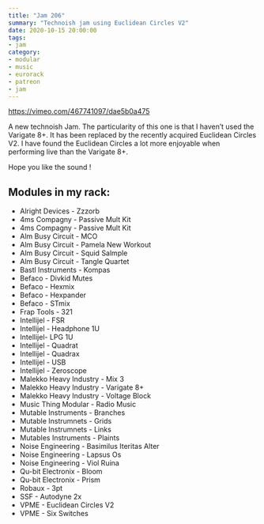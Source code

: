 ```yaml
---
title: "Jam 206"
summary: "Technoish jam using Euclidean Circles V2"
date: 2020-10-15 20:00:00
tags:
- jam
category:
- modular
- music
- eurorack
- patreon
- jam
---
```


https://vimeo.com/467741097/dae5b0a475

A new technoish Jam. The particularity of this one is that I haven’t used the Varigate 8+. It has been replaced by the recently acquired Euclidean Circles V2. I have found the Euclidean Circles a lot more enjoyable when performing live than the Varigate 8+.

Hope you like the sound !

## Modules in my rack:

- Alright Devices - Zzzorb
- 4ms Compagny - Passive Mult Kit
- 4ms Compagny - Passive Mult Kit
- Alm Busy Circuit - MCO
- Alm Busy Circuit - Pamela New Workout
- Alm Busy Circuit - Squid Salmple
- Alm Busy Circuit - Tangle Quartet
- Bastl Instruments - Kompas
- Befaco - Divkid Mutes
- Befaco - Hexmix
- Befaco - Hexpander
- Befaco - STmix
- Frap Tools - 321
- Intellijel - FSR
- Intellijel - Headphone 1U
- Intellijel- LPG 1U
- Intellijel - Quadrat
- Intellijel - Quadrax
- Intellijel - USB
- Intellijel - Zeroscope
- Malekko Heavy Industry - Mix 3
- Malekko Heavy Industry - Varigate 8+
- Malekko Heavy Industry - Voltage Block
- Music Thing Modular - Radio Music
- Mutable Instruments - Branches
- Mutable Instrumnets - Grids
- Mutable Instrumnets - Links
- Mutables Instruments - Plaints
- Noise Engineering - Basimilus Iteritas Alter
- Noise Engineering - Lapsus Os
- Noise Engineering - Viol Ruina
- Qu-bit Electronix - Bloom
- Qu-bit Electronix - Prism
- Robaux - 3pt
- SSF - Autodyne 2x
- VPME - Euclidean Circles V2
- VPME - Six Switches
